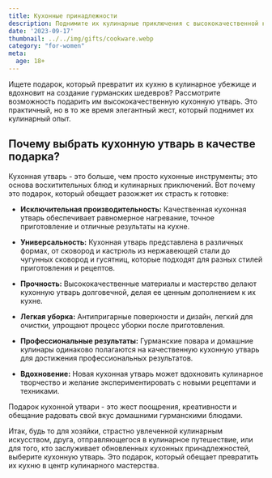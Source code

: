 ```yaml
---
title: Кухонные принадлежности
description: Поднимите их кулинарные приключения с высококачественной кухонной утварью.
date: '2023-09-17'
thumbnail: ../../img/gifts/cookware.webp
category: "for-women"
meta:
  age: 18+
---
```

Ищете подарок, который превратит их кухню в кулинарное убежище и вдохновит на создание гурманских шедевров? Рассмотрите возможность подарить им высококачественную кухонную утварь. Это практичный, но в то же время элегантный жест, который поднимет их кулинарный опыт.

## Почему выбрать кухонную утварь в качестве подарка?

Кухонная утварь - это больше, чем просто кухонные инструменты; это основа восхитительных блюд и кулинарных приключений. Вот почему это подарок, который обещает разожжет их страсть к готовке:

- **Исключительная производительность:** Качественная кухонная утварь обеспечивает равномерное нагревание, точное приготовление и отличные результаты на кухне.

- **Универсальность:** Кухонная утварь представлена в различных формах, от сковород и кастрюль из нержавеющей стали до чугунных сковород и гусятниц, которые подходят для разных стилей приготовления и рецептов.

- **Прочность:** Высококачественные материалы и мастерство делают кухонную утварь долговечной, делая ее ценным дополнением к их кухне.

- **Легкая уборка:** Антипригарные поверхности и дизайн, легкий для очистки, упрощают процесс уборки после приготовления.

- **Профессиональные результаты:** Гурманские повара и домашние кулинары одинаково полагаются на качественную кухонную утварь для достижения профессиональных результатов.

- **Вдохновение:** Новая кухонная утварь может вдохновить кулинарное творчество и желание экспериментировать с новыми рецептами и техниками.

Подарок кухонной утвари - это жест поощрения, креативности и обещание радовать свой вкус домашними гурманскими блюдами.

Итак, будь то для хозяйки, страстно увлеченной кулинарным искусством, друга, отправляющегося в кулинарное путешествие, или для того, кто заслуживает обновленных кухонных принадлежностей, выберите кухонную утварь. Это подарок, который обещает превратить их кухню в центр кулинарного мастерства.
